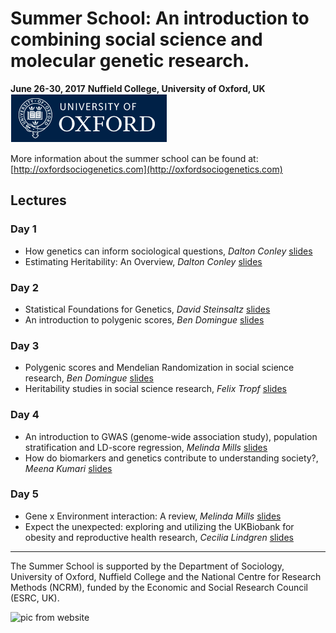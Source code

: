 # Summer School: An introduction to combining social science and molecular genetic research.

**June 26-30, 2017**
**Nuffield College, University of Oxford, UK**
![Ox](images/ox_brand1_rev_rect.gif)
 
More information about the summer school can be found at: [http://oxfordsociogenetics.com](http://oxfordsociogenetics.com)



## Lectures

### Day 1

* How genetics can inform sociological questions, *Dalton Conley* [slides]()
* Estimating Heritability: An Overview, *Dalton Conley* [slides]()


### Day 2

* Statistical Foundations for Genetics, *David Steinsaltz* [slides]()
* An introduction to polygenic scores, *Ben Domingue* [slides]()

### Day 3 
* Polygenic scores and Mendelian Randomization in social science research, *Ben Domingue* [slides]()
* Heritability studies in social science research, *Felix Tropf* [slides]()


### Day 4

* An introduction to GWAS (genome-wide association study), population stratification and LD-score regression, *Melinda Mills* [slides]()
* How do biomarkers and genetics contribute to understanding society?, *Meena Kumari* [slides]()

### Day 5

* Gene x Environment interaction: A review, *Melinda Mills* [slides]()
* Expect the unexpected: exploring and utilizing the UKBiobank for obesity and reproductive health research, *Cecilia Lindgren* [slides]()


---
The Summer School is supported by the Department of Sociology, University of Oxford, Nuffield College and the National Centre for Research Methods (NCRM), funded by the Economic and Social Research Council (ESRC, UK).


![pic from website](http://oxfordsociogenetics.com/wp-content/uploads/2016/06/BRPhoto_ECSROxford_23.09.16-4-copy.jpg)
